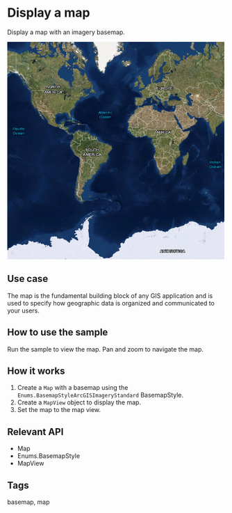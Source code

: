# Display a map

Display a map with an imagery basemap.

![](screenshot.png)

## Use case

The map is the fundamental building block of any GIS application and is used to specify how geographic data is organized and communicated to your users.

## How to use the sample

Run the sample to view the map. Pan and zoom to navigate the map.

## How it works

1. Create a `Map` with a basemap using the `Enums.BasemapStyleArcGISImageryStandard` BasemapStyle.
2. Create a `MapView` object to display the map.
3. Set the map to the map view.

## Relevant API

* Map
* Enums.BasemapStyle
* MapView

## Tags

basemap, map
